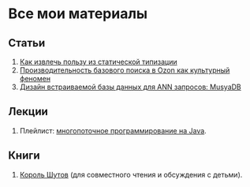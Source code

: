 # Все мои материалы

## Статьи

1. [Как извлечь пользу из статической типизации](https://habr.com/ru/articles/550958/)
2. [Производительность базового поиска в Ozon как культурный феномен](https://habr.com/ru/companies/ozontech/articles/777570/)
3. [Дизайн встраиваемой базы данных для ANN запросов: MusyaDB](https://habr.com/ru/articles/832016/)

## Лекции

1. Плейлист: [многопоточное программирование на Java](https://www.youtube.com/playlist?list=PLi_TaPXkyFiyPHySWGs4yJukd8Q_pI9uq).

## Книги

1. [Король Шутов](king_of_fools/) (для совместного чтения и обсуждения с детьми).